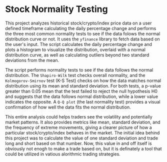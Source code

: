 # Stock Normality Testing
This project analyzes historical stock/crypto/index price data on a user defined timeframe calculating the daily percentage change and performs the three most common normality tests to see if the data folows the normal distribution curve or not. It uses the `yfinance` library to fetch data based on the user's input. The script calculates the daily percentage change and plots a histogram to visualize the distribution, overlaid with a normal distribution curve, as well as calculating outliers beyond two standard deviations from the mean.

The script performs normality tests to see if the data follows the normal distribution. The `Shapiro-Wilk` test checks overall normality, and the `Kolmogorov-Smirnov` test (K-S Test) checks on how the data matches normal distribution using its mean and standard deviation. For both tests, a p-value greater than 0.05 mean that the test failed to reject the null hypothesis H0 and suggests that the data follows normal distribution, while a lower value indicates the opposite. A `Q-Q plot` (the last normality test) provides a visual confirmation of how well the data fits the normal distribution.

This entire analysis could helps traders see the volatility and potentially market patterns. It also provides metrics like mean, standard deviation, and the frequency of extreme movements, giving a clearer picture of how a particular stock/crypto/index behaves in the market. The initial idea behind this project was to calculate the value of one standard deviation and trade long and short based on that number. Now, this value in and off itself is obviously not enogh to make a trade based on, but it is definately a tool that could be utilized in vatious alorithmic trading strategies.
